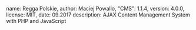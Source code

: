 name: Regga Polskie,
author: Maciej Powallo,
"CMS": 1.1.4,
version: 4.0.0,
license: MIT,
date: 09.2017
description: AJAX Content Management System with PHP and JavaScript